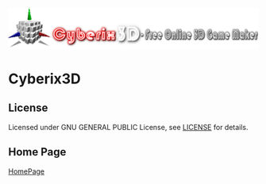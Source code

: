 ![Cyberix3D logo](https://github.com/RedWebGames/Cyberix3D/blob/RedWebGames-patch-1/Cyberix3D2_alt.png)
# Cyberix3D
## License
Licensed under GNU GENERAL PUBLIC License, see [LICENSE](https://github.com/RedWebGames/Cyberix3D/blob/RedWebGames-patch-1/LICENSE)
for details.
## Home Page
[HomePage](gamemaker3d.com)
